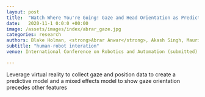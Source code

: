 ```yaml
---
layout: post
title:  "Watch Where You're Going! Gaze and Head Orientation as Predictors for Social Robot Navigation"
date:   2020-11-1 0:0:0 +00:00
image: /assets/images/index/abrar_gaze.jpg
categories: research
authors: Blake Holman, <strong>Abrar Anwar</strong>, Akash Singh, Mauricio Tec, Justin Hart, Peter Stone
subtitle: "human-robot interation"
venue: International Conference on Robotics and Automation (submitted)

---
```

Leverage virtual reality to collect gaze and position data to create a predictive model and a mixed effects model to show gaze orientation precedes other features
